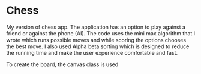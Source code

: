 # Chess
My version of chess app. The application has an option to play against a friend or against the phone (AI).
The code uses the mini max algorithm that I wrote which runs possible moves and while scoring the options chooses the best move. I also used Alpha beta sorting which is designed to reduce the running time and make the user experience comfortable and fast.

To create the board, the canvas class is used

